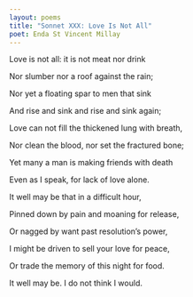 ```yaml
---
layout: poems
title: "Sonnet XXX: Love Is Not All"
poet: Enda St Vincent Millay
---
```

Love is not all: it is not meat nor drink

Nor slumber nor a roof against the rain; 

Nor yet a floating spar to men that sink 

And rise and sink and rise and sink again; 

Love can not fill the thickened lung with breath, 

Nor clean the blood, nor set the fractured bone; 

Yet many a man is making friends with death 

Even as I speak, for lack of love alone. 

It well may be that in a difficult hour, 

Pinned down by pain and moaning for release, 

Or nagged by want past resolution’s power, 

I might be driven to sell your love for peace, 

Or trade the memory of this night for food. 

It well may be. I do not think I would.

